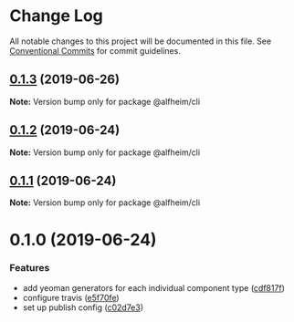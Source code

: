 # Change Log

All notable changes to this project will be documented in this file.
See [Conventional Commits](https://conventionalcommits.org) for commit guidelines.

## [0.1.3](https://github.com/Nasdaq/alfheim/compare/@alfheim/cli@0.1.2...@alfheim/cli@0.1.3) (2019-06-26)

**Note:** Version bump only for package @alfheim/cli





## [0.1.2](https://github.com/Nasdaq/alfheim/compare/@alfheim/cli@0.1.1...@alfheim/cli@0.1.2) (2019-06-24)

**Note:** Version bump only for package @alfheim/cli





## [0.1.1](https://github.com/Nasdaq/alfheim/compare/@alfheim/cli@0.1.0...@alfheim/cli@0.1.1) (2019-06-24)

**Note:** Version bump only for package @alfheim/cli





# 0.1.0 (2019-06-24)


### Features

* add yeoman generators for each individual component type ([cdf817f](https://github.com/Nasdaq/alfheim/commit/cdf817f))
* configure travis ([e5f70fe](https://github.com/Nasdaq/alfheim/commit/e5f70fe))
* set up publish config ([c02d7e3](https://github.com/Nasdaq/alfheim/commit/c02d7e3))
